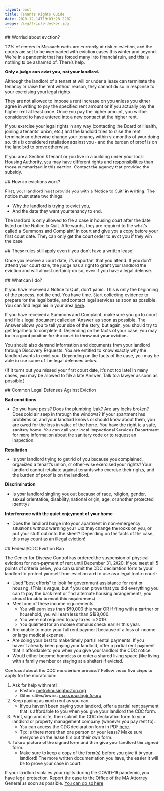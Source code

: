 ```yaml
---
layout: post
title: Tenants Rights Guide
date: 2020-12-14T19:03:20.220Z
image: /img/triple-decker.jpg
---
```

<CenteredBlock>
## Worried about eviction?
</CenteredBlock>

27% of renters in Massachusetts are currently at risk of eviction, and the courts are set to be overloaded with eviction cases this winter and beyond. We’re in a pandemic that has forced many into financial ruin, and this is nothing to be ashamed of. There’s help.

**Only a judge can evict you, not your landlord.**

Although the landlord of a tenant at will or under a lease can terminate the tenancy or raise the rent without reason, they cannot do so in response to your exercising your legal rights.

They are not allowed to impose a rent increase on you unless you either agree in writing to pay the specified rent amount or if you actually pay the higher rent at least once. Once you pay the higher amount, you will be considered to have entered into a new contract at the higher rent.

If you exercise your legal rights in any way (contacting the Board of Health, joining a tenants’ union, etc.) and the landlord tries to raise the rent, terminate or otherwise change your tenancy within six months of your doing so, this is considered retaliation against you - and the burden of proof is on the landlord to prove otherwise.

If you are a Section 8 tenant or you live in a building under your local Housing Authority, you may have different rights and responsibilities than those summarized in this section. Contact the agency that provided the subsidy.

<CenteredBlock>
## How do evictions work?
</CenteredBlock>

First, your landlord must provide you with a ‘Notice to Quit’ **in writing**. The notice must state two things:

-   Why the landlord is trying to evict you,
-   And the date they want your tenancy to end.

The landlord is only allowed to file a case in housing court after the date listed on the Notice to Quit. Afterwards, they are required to file what’s called a ‘Summons and Complaint’ in court and give you a copy before your first court date. They can only get the court order to evict you if they win the case.


<CenteredBlock>
## These rules still apply even if you don’t have a written lease!
</CenteredBlock>

Once you receive a court date, it’s important that you attend. If you don't attend your court date, the judge has a right to grant your landlord the eviction and will almost certainly do so, even if you have a legal defense.

<CenteredBlock>
## What can I do?
</CenteredBlock>

If you have received a Notice to Quit, donʼt panic. This is only the beginning of the process, not the end. You have time. Start collecting evidence to prepare for the legal battle, and contact legal services as soon as possible. You can find legal aid in your area [here](https://masslrf.org/en/home).

If you have received a Summons and Complaint, make sure you go to court and file a legal document called an ʻAnswerʼ as soon as possible. The Answer allows you to tell your side of the story, but again, you should try to get legal help to complete it. Depending on the facts of your case, you may be in a good position for the court to throw out your eviction.

You should also demand information and documents from your landlord through Discovery Requests. You are entitled to know exactly why the landlord wants to evict you. Depending on the facts of the case, you may be able to use some of the legal defenses below.

(If it turns out you missed your first court date, it’s not too late! In many cases, you may be allowed to file a late Answer. Talk to a lawyer as soon as possible.)

<CenteredBlock>
## Common Legal Defenses Against Eviction
</CenteredBlock>

**Bad conditions**
-   Do you have pests? Does the plumbing leak? Are any locks broken? Does cold air seep in through the windows? If your apartment has problems or, and your landlord knows or should know about them, you are owed for the loss in value of the home. You have the right to a safe, sanitary home. You can call your local Inspectional Services Department for more information about the sanitary code or to request an inspection.

**Retaliation**
-   Is your landlord trying to get rid of you because you complained, organized a tenant’s union, or other-wise exercised your rights? Your landlord cannot retaliate against tenants who exercise their rights, and the burden of proof is on the landlord.

**Discrimination**
-   Is your landlord singling you out because of race, religion, gender, sexual orientation, disability, national origin, age, or another protected identity?

**Interference with the quiet enjoyment of your home**
-   Does the landlord barge into your apartment in non-emergency situations without warning you? Did they change the locks on you, or put your stuff out onto the street? Depending on the facts of the case, this may count as an illegal eviction!

<CenteredBlock>
## Federal/CDC Eviction Ban
</CenteredBlock>

The Center for Disease Control has ordered the suspension of physical evictions for non-payment of rent until December 31, 2020. If you meet all 5 points of criteria below, you can submit the CDC declaration form to your landlord to protect yourself from eviction and to use as a legal tool in court:

-   Used “best efforts” to look for government assistance for rent or housing. (This is vague, but if you can prove that you did everything you can to pay the back rent or find alternate housing arrangements, you should be able to meet this requirement.)
-   Meet one of these income requirements:
    *  You will earn less than $99,000 this year OR if filing with a partner or household, you will earn less than $198,000.
    *  You were not required to pay taxes in 2019.
    *  You qualified for an income stimulus check earlier this year.
-   Are unable to make your full rent payment because of a loss of income or large medical expense.
-   Are doing your best to make timely partial rental payments. If you haven’t already been paying your landlord, offer a partial rent payment that is affordable to you when you give your landlord the CDC notice.
-   Would either become homeless or enter a shared living space (like living with a family member or staying at a shelter) if evicted.

Confused about the CDC moratorium process? Follow these five steps to apply for the moratorium:

1. Ask for help with rent!
   *  Boston: [metrohousingboston.org](https://metrohousingboston.org)
   *  Other cities/towns: [masshousinginfo.org](https://masshousinginfo.org)
2. Keep paying as much rent as you can.
   *  If you haven’t been paying your landlord, offer a partial rent payment that is affordable to you when you give your landlord the CDC form.
3. Print, sign and date, then submit the CDC declaration form to your landlord or property management company (whoever you pay rent to).
   *  You can access the CDC declaration form in PDF [here](https://cdc.gov/coronavirus/2019-ncov/downloads/declaration-form.pdf).
   * Tip: Is there more than one person on your lease? Make sure everyone on the lease fills out their own form.
4. Take a picture of the signed form and then give your landlord the signed form.
   *  Make sure to keep a copy of the form(s) before you give it to your landlord! The more written documentation you have, the easier it will be to prove your case in court.

If your landlord violates your rights during the COVID-19 pandemic, you have legal protection. Report the case to the Office of the MA Attorney General as soon as possible. [You can do so here](https://www.mass.gov/forms/eviction-help-request)
